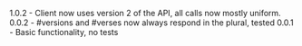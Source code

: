 1.0.2 - Client now uses version 2 of the API, all calls now mostly uniform.
0.0.2 - #versions and #verses now always respond in the plural, tested
0.0.1 - Basic functionality, no tests
